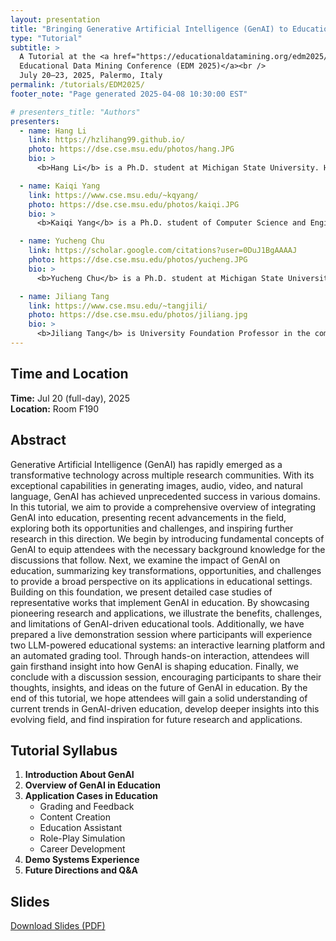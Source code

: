 ```yaml
---
layout: presentation
title: "Bringing Generative Artificial Intelligence (GenAI) to Education"
type: "Tutorial"
subtitle: >
  A Tutorial at the <a href="https://educationaldatamining.org/edm2025/" target="_blank">
  Educational Data Mining Conference (EDM 2025)</a><br />
  July 20–23, 2025, Palermo, Italy
permalink: /tutorials/EDM2025/
footer_note: "Page generated 2025-04-08 10:30:00 EST"

# presenters_title: "Authors"
presenters:
  - name: Hang Li
    link: https://hzlihang99.github.io/
    photo: https://dse.cse.msu.edu/photos/hang.JPG
    bio: >
      <b>Hang Li</b> is a Ph.D. student at Michigan State University. He holds an M.S. in Statistics from the University of Illinois at Urbana-Champaign and a B.S. in Information and Computing Science from Beijing Jiaotong University. His research interests include Graph Neural Networks, Generative AI, and AI for Education. He has received several accolades, including 2nd Place in the OGB-LSC @ NeurIPS Node Classification Competition and 1st Place in the ACM Ubicomp STABILO Time Series Classification Challenge 2020. His prior research has been published in top-tier AI and education conferences, including AAAI, KDD, EMNLP, AIED, and EDM, among others. He regularly serves as an external reviewer for various data mining, natural language processing and machine learning conferences including ACL, AAAI, WWW, KDD, TKDE, IJCAI, etc.

  - name: Kaiqi Yang
    link: https://www.cse.msu.edu/~kqyang/
    photo: https://dse.cse.msu.edu/photos/kaiqi.JPG
    bio: >
      <b>Kaiqi Yang</b> is a Ph.D. student of Computer Science and Engineering at Michigan State University. He received a Master’s degree in Applied Statistics and a Bachelor’s degree in Sociology from Fudan University. His research interests include Social Computing, AI for Social Science, and Social Networks. His work has been accepted at leading conferences on data mining and natural language processing, such as CIKM, EMNLP, and AIED. He serves as a reviewer for ACL, TKDD, TKDE, CIKM, KDD, RecSys, etc.

  - name: Yucheng Chu
    link: https://scholar.google.com/citations?user=0DuJ1BgAAAAJ
    photo: https://dse.cse.msu.edu/photos/yucheng.JPG
    bio: >
      <b>Yucheng Chu</b> is a Ph.D. student at Michigan State University. She holds a B.S. in Computer Science from Columbia University. Her research interests include Generative AI and AI for Education. Her prior research has been published in top-tier AI and education conferences such as AIED.

  - name: Jiliang Tang
    link: https://www.cse.msu.edu/~tangjili/
    photo: https://dse.cse.msu.edu/photos/jiliang.jpg
    bio: >
      <b>Jiliang Tang</b> is University Foundation Professor in the computer science and engineering department at Michigan State University. He got one early promotion to Associate Professor in 2021 and then a promotion to Full Professor (designated as MSU Foundation Professor) in 2022. Before that, he was a research scientist in Yahoo Research. He got his Ph.D. from Arizona State University in 2015 and MS and BE from Beijing Institute of Technology in 2010 and 2008, respectively. His research interests include graph machine learning, trustworthy AI, and their applications in Education. He authored the first comprehensive book “Deep Learning on Graphs” with Cambridge University Press and developed various well-received open-sourced tools including scikit-feature for feature selection, DeepRobust for trustworthy AI, and DANCE for single-cell analysis. He was the recipient of various career awards (2022 AI’s 10 to Watch, 2022 IAPR J. K. Aggarwal, 2022 SIAM SDM, 2021 IEEE ICDM, 2021 IEEE Big Data Security, 2020 ACM SIGKDD, 2019 NSF), numerous industrial faculty awards (Meta, JP Morgan, Amazon, Cisco, Johnson & Johnson, Criteo Labs and SNAP), and 8 best paper awards (or runner-ups) including WSDM 2018 and KDD 2016. He serves as conference organizer (e.g., KDD, SIGIR, WSDM, and SDM) and journal editor (e.g., TKDD, TKDE, and TOIS). He has published his research in highly ranked journals and top conference proceedings, which have 43,000+ citations with an h-index of 98 and extensive media coverage.
---
```


## Time and Location
**Time:** Jul 20 (full-day), 2025  
**Location:** Room F190  

## Abstract
Generative Artificial Intelligence (GenAI) has rapidly emerged as a transformative technology across multiple research communities. With its exceptional capabilities in generating images, audio, video, and natural language, GenAI has achieved unprecedented success in various domains. In this tutorial, we aim to provide a comprehensive overview of integrating GenAI into education, presenting recent advancements in the field, exploring both its opportunities and challenges, and inspiring further research in this direction. We begin by introducing fundamental concepts of GenAI to equip attendees with the necessary background knowledge for the discussions that follow. Next, we examine the impact of GenAI on education, summarizing key transformations, opportunities, and challenges to provide a broad perspective on its applications in educational settings. Building on this foundation, we present detailed case studies of representative works that implement GenAI in education. By showcasing pioneering research and applications, we illustrate the benefits, challenges, and limitations of GenAI-driven educational tools. Additionally, we have prepared a live demonstration session where participants will experience two LLM-powered educational systems: an interactive learning platform and an automated grading tool. Through hands-on interaction, attendees will gain firsthand insight into how GenAI is shaping education. Finally, we conclude with a discussion session, encouraging participants to share their thoughts, insights, and ideas on the future of GenAI in education. By the end of this tutorial, we hope attendees will gain a solid understanding of current trends in GenAI-driven education, develop deeper insights into this evolving field, and find inspiration for future research and applications.

## Tutorial Syllabus
1. **Introduction About GenAI**  
2. **Overview of GenAI in Education**  
3. **Application Cases in Education**  
   - Grading and Feedback  
   - Content Creation  
   - Education Assistant  
   - Role-Play Simulation  
   - Career Development  
4. **Demo Systems Experience**  
5. **Future Directions and Q&A**

## Slides
<a href="{{ '/assets/files/EDM2025_GenAI_Edu_Tutorial_compressed.pdf' | relative_url }}" 
   class="btn btn-sm btn-primary ml-2 align-baseline" target="_blank">
   <i class="fas fa-file-pdf"></i> Download Slides (PDF) 
</a>
